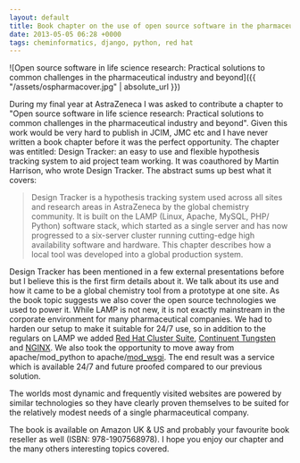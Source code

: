 ```yaml
---
layout: default
title: Book chapter on the use of open source software in the pharmaceutical industry
date: 2013-05-05 06:28 +0000
tags: cheminformatics, django, python, red hat
---
```



![Open source software in life science research: Practical solutions to common challenges in the pharmaceutical industry and beyond]({{ "/assets/ospharmacover.jpg" | absolute_url }})

During my final year at AstraZeneca I was asked to contribute a chapter
to "Open source software in life science research: Practical solutions
to common challenges in the pharmaceutical industry and beyond". Given
this work would be very hard to publish in JCIM, JMC etc and I have
never written a book chapter before it was the perfect opportunity. The
chapter was entitled: Design Tracker: an easy to use and flexible
hypothesis tracking system to aid project team working. It was
coauthored by Martin Harrison, who wrote Design Tracker. The abstract
sums up best what it covers:

> Design Tracker is a hypothesis tracking system used across all sites
> and research areas in AstraZeneca by the global chemistry community.
> It is built on the LAMP (Linux, Apache, MySQL, PHP/ Python) software
> stack, which started as a single server and has now progressed to a
> six-server cluster running cutting-edge high availability software and
> hardware. This chapter describes how a local tool was developed into a
> global production system.

Design Tracker has been mentioned in a few external presentations before
but I believe this is the first firm details about it. We talk about its
use and how it came to be a global chemistry tool from a prototype at
one site. As the book topic suggests we also cover the open source
technologies we used to power it. While LAMP is not new, it is not
exactly mainstream in the corporate environment for many pharmaceutical
companies. We had to harden our setup to make it suitable for 24/7 use,
so in addition to the regulars on LAMP we added [Red Hat Cluster
Suite](http://www.redhat.com/products/enterprise-linux-add-ons/high-availability/),
[Continuent Tungsten](http://www.continuent.com/) and
[NGINX](http://nginx.com/). We also took the opportunity to move away
from apache/mod\_python to
apache/[mod\_wsgi](https://code.google.com/p/modwsgi/). The end result
was a service which is available 24/7 and future proofed compared to our
previous solution.  
  
The worlds most dynamic and frequently visited websites are powered by
similar technologies so they have clearly proven themselves to be suited
for the relatively modest needs of a single pharmaceutical company.  
  
The book is available on Amazon UK & US and probably your favourite book
reseller as well (ISBN: 978-1907568978). I hope you enjoy our chapter
and the many others interesting topics covered.